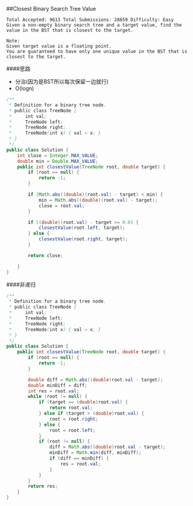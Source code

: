 ##Closest Binary Search Tree Value

	Total Accepted: 9613 Total Submissions: 28659 Difficulty: Easy
	Given a non-empty binary search tree and a target value, find the value in the BST that is closest to the target.

	Note:
	Given target value is a floating point.
	You are guaranteed to have only one unique value in the BST that is closest to the target.

####思路
- 分治(因为是BST所以每次保留一边就行)
- O(logn)

```java
/**
 * Definition for a binary tree node.
 * public class TreeNode {
 *     int val;
 *     TreeNode left;
 *     TreeNode right;
 *     TreeNode(int x) { val = x; }
 * }
 */
public class Solution {
    int close = Integer.MAX_VALUE;
    double min = Double.MAX_VALUE;
    public int closestValue(TreeNode root, double target) {
        if (root == null) {
            return -1;
        }

        if (Math.abs((double)(root.val) - target) < min) {
            min = Math.abs((double)(root.val) - target);
            close = root.val;
        }

        if ((double)(root.val) - target >= 0.0) {
            closestValue(root.left, target);
        } else {
            closestValue(root.right, target);
        }

        return close;

    }
}
```

####非递归
```java
/**
 * Definition for a binary tree node.
 * public class TreeNode {
 *     int val;
 *     TreeNode left;
 *     TreeNode right;
 *     TreeNode(int x) { val = x; }
 * }
 */
public class Solution {
    public int closestValue(TreeNode root, double target) {
        if (root == null) {
            return -1;
        }

        double diff = Math.abs((double)root.val - target);
        double minDiff = diff;
        int res = root.val;
        while (root != null) {
            if (target == (double)root.val) {
                return root.val;
            } else if (target > (double)root.val) {
                root = root.right;
            } else {
                root = root.left;
            }
            if (root != null) {
                diff = Math.abs((double)root.val - target);
                minDiff = Math.min(diff, minDiff);
                if (diff == minDiff) {
                    res = root.val;
                }
            }
        }
        return res;
    }
}
```

